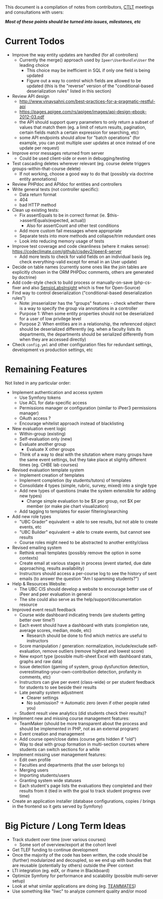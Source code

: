 This document is a compilation of notes from contributors, [CTLT](http://ctlt.ubc.ca/) meetings and consultations with users:

***Most of these points should be turned into issues, milestones, etc***

Current Todos
============================

- Improve the way entity updates are handled (for all controllers)
    - Currently the merge() approach used by `Ipeer\UserBundle\User` the leading choice
        - This choice may be inefficient in SQL if only one field is being updated
        - Figure out a way to control which fields are allowed to be updated (this is the "reverse" version of the "conditional-based deserialization rules" listed in this section)
- Review API design
    - http://www.vinaysahni.com/best-practices-for-a-pragmatic-restful-api
    - https://pages.apigee.com/rs/apigee/images/api-design-ebook-2012-03.pdf
    - the API should support query parameters to only return a subset of values that match them (eg. a limit of return results, pagination, certain fields match a certain expression for searching, etc)
    - some API endpoints should allow for "batch operations" (for example, you can post multiple user updates at once instead of one update per request)
- Improve error messages returned from server
    - Could be used client-side or even in debugging/testing
- Test cascading deletes wherever relevant (eg. course delete triggers groups-within-that-course delete)
    - If not working, choose a good way to do that (possibly via doctrine entity annotations)
- Review PHPdoc and APIdoc for entities and controllers
- Write general tests (not controller specific):
    - Data return format
    - 404
    - bad HTTP method
- Clean up existing tests:
    - Fix assertEquals to be in correct format (ie. $this->assertEquals(expected, actual))
        - Also for assertCount and other test conditions
    - Add more custom fail messages where appropriate
    - Separate tests into more methods and collapse/trim redundant ones
    - Look into reducing memory usage of tests
- Improve test coverage and code cleanliness (where it makes sense): https://codeclimate.com/github/cisdev2/ipeer4-server
    - Add more tests to check for valid fields on an individual basis (eg. check everything-valid except for email in an User update)
- Decide on table names (currently some ones like the join tables are explicitly chosen in the ORM PHPDoc comments, others are generated by doctrine)
- Add code-style check to build process or manually-on-save (php-cs-fixer and also [SensioLabsInsight](https://insight.sensiolabs.com/) which is free for Open-Source)
- Find way to control deserialization ("conditional-based deserialization rules")
    - Note: jmsserializer has the "groups" features - check whether there is a way to specify the group via annotations in a controller
    - Purpose 1: When some entity properties should not be deserialized for a user of low privilege level
    - Purpose 2: When entities are in a relationship, the referenced object should be deserialized differently (eg. when a faculty lists its departments, the departments should be serialized differently from when they are accessed directly)
- Check `config.yml` and other configuration files for redundant settings, development vs production settings, etc

Remaining Features
============================

Not listed in any particular order:

- Implement authentication and access system
    - Use Symfony tokens
    - Use ACL for data-specific access
    - Permissions manager or configuration (similar to iPeer3 permissions manager)
    - OAuth access ?
    - Encourage whitelist approach instead of blacklisting
- New evaluation event logic
    - Within-group (existing)
    - Self-evaluation only (new)
    - Evaluate another group
        - Evaluate X other groups
    - Think of a way to deal with the situtation where many groups have the same event settings, but they take place at slightly different times (eg. CHBE lab courses)
- Revised evaluation template system
    - Implement creation of templates
    - Implement completion (by students/tutors) of templates
    - Consolidate 4 types (simple, rubric, survey, mixed) into a single type
    - Add new types of questions (make the system extensible for adding new types)
        - Change simple evaluation to be $X per group, not $X per member (or make pie chart visualization)
    - Add tagging to templates for easier filtering/searching
- Add new role types
    - "UBC Grader" equivalent -> able to see results, but not able to create events, etc
    - "UBC Builder" equivalent -> able to create events, but cannot see results
    - Course roles might need to be abstracted to another entity/class
- Revised emailing system
    - Rethink email templates (possibly remove the option in some contexts)
    - Create email at various stages in process (event started, due date approaching, results availability)
    - Instructors should access a per-course log to see the history of sent emails (to answer the question "Am I spamming students?")
- Help & Resources Website:
    - The UBC CIS should develop a website to encourage better use of iPeer and peer evaluation in general
    - The site could also serve as the help/support/documentation resource
- Improved event result feedback
    - Course wide dashboard indicating trends (are students getting better over time?)
    - Each event should have a dashboard with stats (completion rate, average scores, median, mode, etc)
        - Research should be done to find which metrics are useful to instructors
    - Score manipulation / generation: normalization, include/exclude self-evaluation, remove outliers (remove highest and lowest score)
    - New export type (possible multi-sheet Excel with dashboard stats, graphs and raw data)
    - Issue detection (gaming of system, group dysfunction detection, overestimating-your-own-contribution detection, profanity in comments, etc)
    - Instructors can give per event (class-wide) or per student feedback for students to see beside their results
    - Late penalty system adjustment
        - Clearer settings
        - No submission? -> Automatic zero (even if other people rated you)
    - Student result view analytics (did students check their results)?
- Implement new and missing course management features:
    - TeamMaker (should be more transparent about the process and should be implemented in PHP, not as an external program)
    - Event creation and management
    - Add course open/close dates (course gets hidden if "old")
    - Way to deal with group formation in multi-section courses where students can switch sections for a while
- Implement missing user management features:
    - Edit own profile
    - Faculties and departments (that the user belongs to)
    - Merging users
    - Importing students/users
    - Granting system wide statuses
    - Each student's page lists the evaluations they completed and their results from it (tied in with the goal to track student progress over time)
- Create an application installer (database configurations, copies / brings in the frontend so it gets served by Symfony)

Big Picture / Long Term Ideas
===========================

- Track student over time (over various courses)
    - Some sort of overview/export at the cohort level
- Get TLEF funding to continue development
- Once the majority of the code has been written, the code should be (further) modularized and decoupled, so we end up with bundles that are reusable (potentially by others) outside the iPeer context
- LTI integration (eg. edX, or iframe in Blackboard)
- Optimize Symfony for performance and scalability (possible multi-server setup)
- Look at what similar applications are doing (eg. [TEAMMATES](https://github.com/TEAMMATES/repo))
- Use something like "liwc" to analyze comment quality and/or mood
